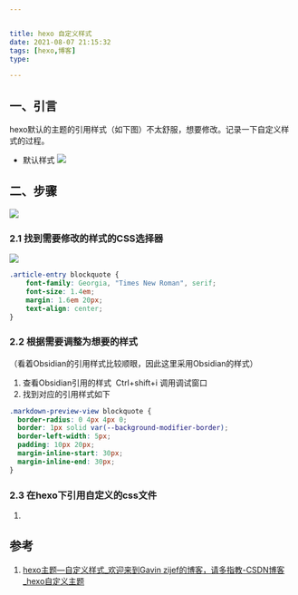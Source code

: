 ```yaml
---


title: hexo 自定义样式
date: 2021-08-07 21:15:32
tags: [hexo,博客]
type:

---
```



## 一、引言

hexo默认的主题的引用样式（如下图）不太舒服，想要修改。记录一下自定义样式的过程。

- 默认样式
![](https://gitee.com/qiebzps/pic/raw/master/img/20210807212128.png#alt=)

## 二、步骤

![](https://gitee.com/qiebzps/pic/raw/master/img/20210807212245.png#alt=)


### 2.1 找到需要修改的样式的CSS选择器

![](https://gitee.com/qiebzps/pic/raw/master/img/20210807212711.png#alt=)

```css
.article-entry blockquote {
    font-family: Georgia, "Times New Roman", serif;
    font-size: 1.4em;
    margin: 1.6em 20px;
    text-align: center;
}
```


### 2.2 根据需要调整为想要的样式

（看着Obsidian的引用样式比较顺眼，因此这里采用Obsidian的样式）

1. 查看Obsidian引用的样式  Ctrl+shift+i 调用调试窗口
2. 找到对应的引用样式如下

```css
.markdown-preview-view blockquote {
  border-radius: 0 4px 4px 0;
  border: 1px solid var(--background-modifier-border);
  border-left-width: 5px;
  padding: 10px 20px;
  margin-inline-start: 30px;
  margin-inline-end: 30px;
}
```


### 2.3 在hexo下引用自定义的css文件

1. 


## 参考

1. [hexo主题—自定义样式_欢迎来到Gavin zijef的博客，请多指教-CSDN博客_hexo自定义主题](https://blog.csdn.net/qq_42595443/article/details/82263318)
